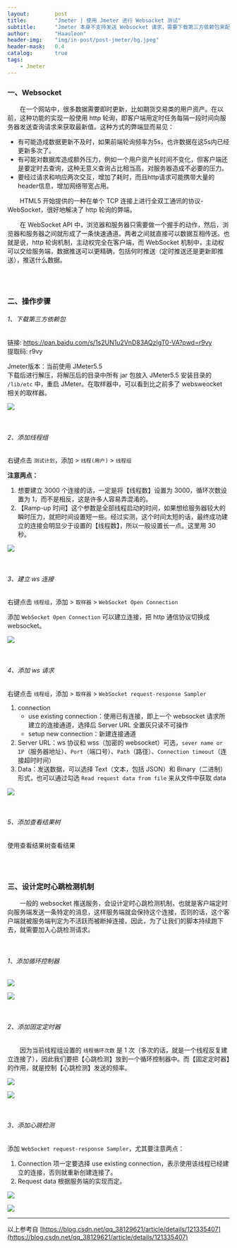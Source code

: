 ```yaml
---
layout:        post
title:         "Jmeter | 使用 Jmeter 进行 Websocket 测试"
subtitle:      "Jmeter 本身不支持发送 Websocket 请求，需要下载第三方依赖包来配合实现"
author:        "Haauleon"
header-img:    "img/in-post/post-jmeter/bg.jpeg"
header-mask:   0.4
catalog:       true
tags:
    - Jmeter
---
```


### 一、Websocket
&emsp;&emsp;在一个网站中，很多数据需要即时更新，比如期货交易类的用户资产。在以前，这种功能的实现一般使用 http 轮询，即客户端用定时任务每隔一段时间向服务器发送查询请求来获取最新值。这种方式的弊端显而易见：    
- 有可能造成数据更新不及时，如果前端轮询频率为5s，也许数据在这5s内已经更新多次了。      
- 有可能对数据库造成额外压力，例如一个用户资产长时间不变化，但客户端还是要定时去查询，这种无意义查询占比相当高，对服务器造成不必要的压力。    
- 要经过请求和响应两次交互，增加了耗时，而且http请求可能携带大量的header信息，增加网络带宽占用。

&emsp;&emsp;HTML5 开始提供的一种在单个 TCP 连接上进行全双工通讯的协议- WebSocket，很好地解决了 http 轮询的弊端。      

&emsp;&emsp;在 WebSocket API 中，浏览器和服务器只需要做一个握手的动作，然后，浏览器和服务器之间就形成了一条快速通道。两者之间就直接可以数据互相传送。也就是说，http 轮询机制，主动权完全在客户端，而 WebSocket 机制中，主动权可以交给服务端，数据推送可以更精确，包括何时推送（定时推送还是更新即推送），推送什么数据。     

<br>
<br>

### 二、操作步骤
###### 1、下载第三方依赖包
链接: https://pan.baidu.com/s/1s2UN1u2VnD83AQzIgT0-VA?pwd=r9vy        
提取码: r9vy     

Jmeter版本：当前使用 JMeter5.5     
下载后进行解压，将解压后的目录中所有 jar 包放入 JMeter5.5 安装目录的 `/lib/etc` 中，重启 JMeter。在取样器中，可以看到比之前多了 websweocket 相关的取样器。       

![](\img\in-post\post-jmeter\2022-07-20-jmeter-ws-1.png)    

<br>

###### 2、添加线程组
右键点击 `测试计划`，添加 > `线程(用户)` > `线程组`        

**注意两点：**          
1. 想要建立 3000 个连接的话，一定是将【线程数】设置为 3000，循环次数设置为 1，而不是相反，这是许多人容易弄混淆的。      
2. 【Ramp-up 时间】这个参数是全部线程启动的时间，如果想给服务器较大的瞬时压力，就把时间设置短一些。经过实测，这个时间太短的话，最终成功建立的连接会明显少于设置的【线程数】，所以一般设置长一点。这里用 30 秒。       

![](\img\in-post\post-jmeter\2022-07-20-jmeter-ws-4.png)

<br>

###### 3、建立 ws 连接
右键点击 `线程组`，添加 > `取样器` > `WebSocket Open Connection`     

添加 `WebSocket Open Connection` 可以建立连接，把 http 通信协议切换成 websocket。    

![](\img\in-post\post-jmeter\2022-07-20-jmeter-ws-2.png) 

<br>

###### 4、添加 ws 请求
右键点击 `线程组`，添加 > `取样器` > `WebSocket request-response Sampler`     

1. connection   
    - use existing connection：使用已有连接，即上一个 websocket 请求所建立的连接通道，选择后 Server URL 全置灰只读不可操作
    - setup new connection：新建连接通道    
2. Server URL：ws 协议和 wss（加密的 websocket）可选，`sever name or IP`（服务器地址）、`Port`（端口号）、`Path`（路径）、`Connection timeout`（连接超时时间）         
3. Data：发送数据，可以选择 Text（文本，包括 JSON）和 Binary（二进制）形式，也可以通过勾选 `Read request data from file` 来从文件中获取 data       

![](\img\in-post\post-jmeter\2022-07-20-jmeter-ws-3.png)       

<br>

###### 5、添加查看结果树
使用查看结果树查看结果

<br>
<br>

### 三、设计定时心跳检测机制
&emsp;&emsp;一般的 websocket 推送服务，会设计定时心跳检测机制，也就是客户端定时向服务端发送一条特定的消息，这样服务端就会保持这个连接，否则的话，这个客户端就被服务端判定为不活跃而被断掉连接。因此，为了让我们的脚本持续跑下去，就需要加入心跳检测请求。     

<br>

###### 1、添加循环控制器
![](\img\in-post\post-jmeter\2022-07-20-jmeter-ws-5.png)        

![](\img\in-post\post-jmeter\2022-07-20-jmeter-ws-6.png)  

<br>

###### 2、添加固定定时器
&emsp;&emsp;因为当前线程组设置的 `线程循环次数` 是 1 次（多次的话，就是一个线程反复建立连接了），因此我们要把【心跳检测】放到一个循环控制器中。而【固定定时器】的作用，就是控制【心跳检测】发送的频率。          

![](\img\in-post\post-jmeter\2022-07-20-jmeter-ws-7.png)         

![](\img\in-post\post-jmeter\2022-07-20-jmeter-ws-8.png)        

<br>

###### 3、添加心跳检测
添加 `WebSocket request-response Sampler`，尤其要注意两点：      
1. Connection 项一定要选择 use existing connection，表示使用该线程已经建立的连接，否则就重新创建连接了。      
2. Request data 根据服务端的实现而定。      

![](\img\in-post\post-jmeter\2022-07-20-jmeter-ws-9.png)      

![](\img\in-post\post-jmeter\2022-07-20-jmeter-ws-10.png)    

---
以上参考自 [https://blog.csdn.net/qq_38129621/article/details/121335407](https://blog.csdn.net/qq_38129621/article/details/121335407)